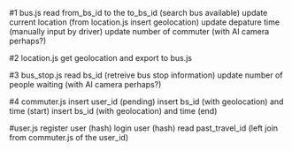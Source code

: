 #1 bus.js
read from_bs_id to the to_bs_id (search bus available)
update current location (from location.js insert geolocation)
update depature time (manually input by driver)
update number of commuter (with AI camera perhaps?)

#2 location.js
get geolocation and export to bus.js

#3 bus_stop.js
read bs_id (retreive bus stop information)
update number of people waiting (with AI camera perhaps?)

#4 commuter.js
insert user_id (pending)
insert bs_id (with geolocation) and time (start)
insert bs_id (with geolocation) and time (end)

#user.js
register user (hash)
login user (hash)
read past_travel_id (left join from commuter.js of the user_id) 
